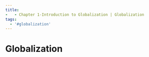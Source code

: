 ```yaml
---
title:
-   - Chapter 1-Introduction to Globalization | Globalization
tags:
  - '#globalization'
---
```

# Globalization
